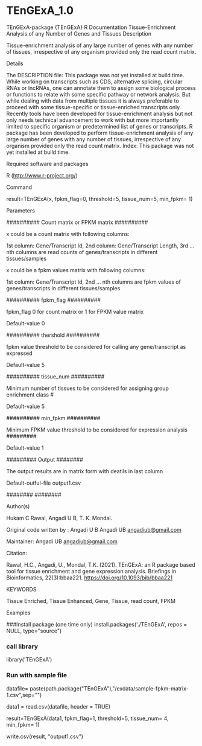 # TEnGExA_1.0
TEnGExA-package {TEnGExA}	R Documentation
Tissue-Enrichment Analysis of any Number of Genes and Tissues
Description

Tissue-enrichment analysis of any large number of genes with any number of tissues, irrespective of any organism provided only the read count matrix.

Details

The DESCRIPTION file: This package was not yet installed at build time.
While working on transcripts such as CDS, alternative splicing, circular RNAs or lncRNAs, one can annotate them to assign some biological process or functions to relate with some specific pathway or network analysis. But while dealing with data from multiple tissues it is always preferable to proceed with some tissue-specific or tissue-enriched transcripts only. Recently tools have been developed for tissue-enrichment analysis but not only needs technical advancement to work with but more importantly limited to specific organism or predetermined list of genes or transcripts. R package has been developed to perform tissue-enrichment analysis of any large number of genes with any number of tissues, irrespective of any organism provided only the read count matrix. Index: This package was not yet installed at build time.

Required software and packages

 R (http://www.r-project.org/)


Command

result=TEnGExA(x, fpkm_flag=0, threshold=5, tissue_num=5, min_fpkm= 1)

Parameters

########## Count matrix or FPKM matrix ########## 

x could be a count matrix with following columns:

1st column: Gene/Transcript Id, 2nd column: Gene/Transcript Length, 3rd ... nth columns are read counts of genes/transcripts in different tissues/samples

x  could be a fpkm values matrix with following columns:

1st column: Gene/Transcript Id, 2nd ... nth columns are fpkm values of genes/transcripts in different tissues/samples

########## fpkm_flag ########## 

fpkm_flag 0 for count matrix or 1 for FPKM value matrix 

Default-value 0

########## thershold ##########

fpkm value threshold to be considered for calling any gene/transcript as expressed 

Default-value 5

########## tissue_num ########## 

Minimum number of tissues to be considered for assigning group enrichment class #

Default-value 5

##########  min_fpkm ########## 

Minimum FPKM value threshold to be considered for expression analysis #########

Default-value 1

######### Output ########

The output results are in matrix form with deatils in last column

Default-outful-file output1.csv

########   ########

Author(s)


Hukam C Rawal, Angadi U B, T. K. Mondal.

Original code written by : Angadi U B Angadi UB <angadiub@gmail.com>

Maintainer: Angadi UB <angadiub@gmail.com>

Citation:

Rawal, H.C., Angadi, U., Mondal, T.K. (2021). TEnGExA: an R package based tool for tissue enrichment and gene expression analysis. Briefings in Bioinformatics, 22(3):bbaa221. https://doi.org/10.1093/bib/bbaa221

KEYWORDS

Tissue Enriched, Tissue Enhanced, Gene, Tissue, read count, FPKM


Examples

###Install package (one time only)
install.packages('./TEnGExA', repos = NULL, type="source")
### call library
library('TEnGExA')
### Run with sample file
datafile= paste(path.package("TEnGExA"),"/exdata/sample-fpkm-matrix-1.csv",sep="")

data1 = read.csv(datafile, header = TRUE)

result=TEnGExA(data1, fpkm_flag=1, threshold=5, tissue_num= 4, min_fpkm= 1)

write.csv(result, "output1.csv")
